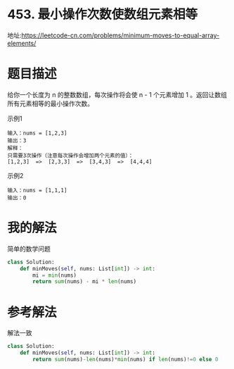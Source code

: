 # 453. 最小操作次数使数组元素相等
地址:https://leetcode-cn.com/problems/minimum-moves-to-equal-array-elements/

# 题目描述
给你一个长度为 n 的整数数组，每次操作将会使 n - 1 个元素增加 1 。返回让数组所有元素相等的最小操作次数。

示例1
```
输入：nums = [1,2,3]
输出：3
解释：
只需要3次操作（注意每次操作会增加两个元素的值）：
[1,2,3]  =>  [2,3,3]  =>  [3,4,3]  =>  [4,4,4]

```


示例2
```
输入：nums = [1,1,1]
输出：0

```


# 我的解法
简单的数学问题
```python
class Solution:
    def minMoves(self, nums: List[int]) -> int:
        mi = min(nums)
        return sum(nums) - mi * len(nums)


```

# 参考解法
解法一致
```python
class Solution:
    def minMoves(self, nums: List[int]) -> int:
        return sum(nums)-len(nums)*min(nums) if len(nums)!=0 else 0


```
